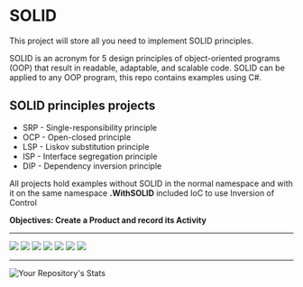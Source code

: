 # SOLID
This project will store all you need to implement SOLID principles.

SOLID is an acronym for 5 design principles of object-oriented programs (OOP) that result in readable, adaptable, and scalable code. SOLID can be applied to any OOP program, this repo contains examples using C#.

## SOLID principles projects

- SRP - Single-responsibility principle
- OCP - Open-closed principle
- LSP - Liskov substitution principle
- ISP - Interface segregation principle
- DIP - Dependency inversion principle

All projects hold examples without SOLID in the normal namespace and with it on the same namespace **.WithSOLID** included IoC to use Inversion of Control

**Objectives: Create a Product and record its Activity**

---
![](https://img.shields.io/badge/Visual_Studio-5C2D91?style=for-the-badge&logo=visual%20studio&logoColor=white)
![](https://img.shields.io/badge/.NET-512BD4?style=for-the-badge&logo=dotnet&logoColor=white)
![](https://img.shields.io/badge/C%23-239120?style=for-the-badge&logo=c-sharp&logoColor=white)
![](https://img.shields.io/badge/HTML5-E34F26?style=for-the-badge&logo=html5&logoColor=white)
![](https://img.shields.io/badge/JavaScript-323330?style=for-the-badge&logo=javascript&logoColor=F7DF1E)
![](https://img.shields.io/badge/json-5E5C5C?style=for-the-badge&logo=json&logoColor=white)
![](https://img.shields.io/badge/Windows-0078D6?style=for-the-badge&logo=windows&logoColor=white)

---

![Your Repository's Stats](https://github-readme-stats.vercel.app/api/top-langs/?username=kenllyacosta)
